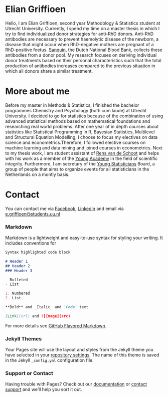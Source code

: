 # Elian Griffioen

Hello, I am Elian Griffioen, second year Methodology & Statistics student at Utrecht University. Currently, I spend my time on a master thesis in which I try to find individualized donor strategies for anti-RhD donors. Anti-RhD antibodies are necessary to prevent haemolytic disease of the newborn, a disease that might occur when RhD-negative mothers are pregnant of a RhD-positive foetus. [Sanquin](https://www.sanquin.nl/en/), the Dutch National Blood Bank, collects these antibodies from a donor pool. My research focuses on deriving individual donor treatments based on their personal characteristics such that the total production of antibodies increases compared to the previous situation in which all donors share a similar treatment.

# More about me
Before my master in Methods & Statistics, I finished the bachelor programmes Chemistry and Psychology (both cum laude) at Utrecht University. I decided to go for statistics because of the combination of using advanced statistical methods based on mathematical foundations and researching real world problems. After one year of in depth courses about statistics like Statistical Programming in R, Bayesian Statistics, Multilevel and Structural Equation Modelling, I choose to focus my electives on data science and econometrics.Therefore, I followed elective courses on machine learning and data mining and joined courses in econometrics. Next to my thesis work, I am student assistant of [Rens van de Schoot](https://www.rensvandeschoot.com/elian-griffioen/) and helps with his work as a member of the [Young Academy](https://www.dejongeakademie.nl/en?set_language=en) in the field of scientific integrity. Furthermore, I am secretary of the [Young Statisticians](http://youngstatisticians.nl/index.html) Board, a group of people that aims to organize events for all statisticians in the Netherlands on a montly basis.




# Contact

You can contact me via [Facebook](https://www.facebook.com/elian.griffioen?ref=bookmarks), [LinkedIn](https://www.linkedin.com/in/elian-griffioen-5b7818103/) and email via e.griffioen@students.uu.nl

### Markdown

Markdown is a lightweight and easy-to-use syntax for styling your writing. It includes conventions for

```markdown
Syntax highlighted code block

# Header 1
## Header 2
### Header 3

- Bulleted
- List

1. Numbered
2. List

**Bold** and _Italic_ and `Code` text

[Link](url) and ![Image](src)
```

For more details see [GitHub Flavored Markdown](https://guides.github.com/features/mastering-markdown/).

### Jekyll Themes

Your Pages site will use the layout and styles from the Jekyll theme you have selected in your [repository settings](https://github.com/ElianGriffioen/eliangriffioen.github.io/settings). The name of this theme is saved in the Jekyll `_config.yml` configuration file.

### Support or Contact

Having trouble with Pages? Check out our [documentation](https://help.github.com/categories/github-pages-basics/) or [contact support](https://github.com/contact) and we’ll help you sort it out.
